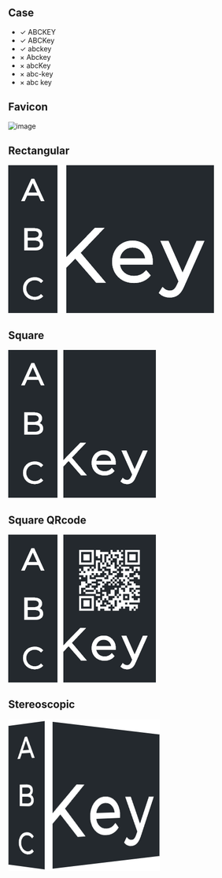 
## Case

- ✓ ABCKEY
- ✓ ABCKey
- ✓ abckey
- × Abckey
- × abcKey
- × abc-key
- × abc key

## Favicon
![image](logo-favicon.ico)

## Rectangular
![image](logo-rectangular.png)

## Square
![image](logo-square.png)

## Square QRcode
![image](logo-square-qrcode.png)

## Stereoscopic
![image](logo-stereoscopic.png)
